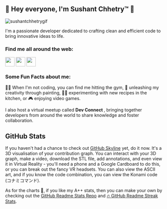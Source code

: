 ## 👋 Hey everyone, I'm Sushant Chhetry™ 👋

![sushantchhetrygif](https://github.com/SushantChhetry/SushantChhetry/github-banner.gif)


I'm a passionate developer dedicated to crafting clean and efficient code to bring innovative ideas to life.

### Find me all around the web:

<!-- TODO update the medium logo -->

<p align="left">
<a href="https://twitter.com/SushantChhetryy" target="blank"><img align="center" src="https://github.com/mishmanners/MishManners/blob/master/socials/twitter%20(2).png" title = "Twitter" alt="" height="30" /></a>
<a href="https://www.linkedin.com/in/sushantchhetry/" target="blank"><img align="center" src="https://github.com/mishmanners/MishManners/blob/master/socials/transparent-Linkedin-logo-icon.png" alt="" height="30" /></a>
<a href="https://medium.com/@sushantchhetryacademics" target="blank"><img align="center" src="https://github.com/mishmanners/MishManners/blob/master/socials/transparent-Linkedin-logo-icon.png" alt="" height="30" /></a>
</p>

### Some Fun Facts about me:
🏋️‍♂️ When I'm not coding, you can find me hitting the gym, 🎨 unleashing my creativity through painting, 👨‍🍳 experimenting with new recipes in the kitchen, or 🎮 enjoying video games. 

I also host a virtual meetup called <strong>Dev Connect </strong>, bringing together developers from around the world to share knowledge and foster collaboration.
## GitHub Stats

If you haven't had a chance to check out [GitHub Skyline](https://skyline.github.com/) yet, do it now. It's a 3D visualisation of your contribution graph. You can interact with your 3D graph, make a video, download the STL file, add annotations, and even view it in Virtual Reality - you'll need a phone and a Google Cardboard to do this, or you can break out the fancy VR headsets. You can also view the ASCII art, and if you know the code combination, you can view the Konami code (コナミコマンド).

As for the charts 🥧, if you like my A++ stats, then you can make your own by checking out the [GitHub Readme Stats Repo](https://github.com/anuraghazra/github-readme-stats) and [🔥 GitHub Readme Streak Stats](https://github-readme-streak-stats.herokuapp.com/demo/).

